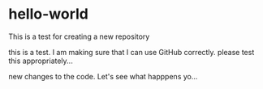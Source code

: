 # hello-world
This is a test for creating a new repository

this is a test. I am making sure that I can use GitHub correctly. please test this appropriately...

new changes to the code. Let's see what happpens yo...
